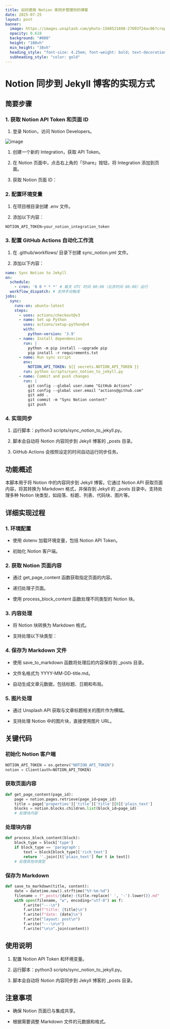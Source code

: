 ```yaml
---
title: 如何使用 Notion 来同步管理你的博客
date: 2025-07-25
layout: post
banner:
  image: https://images.unsplash.com/photo-1560521698-27693f24ac06?crop=entropy&cs=tinysrgb&fit=max&fm=jpg&ixid=M3w2OTIwMzJ8MHwxfHJhbmRvbXx8fHx8fHx8fDE3NTM0MzIyNzJ8&ixlib=rb-4.1.0&q=80&w=1080
  opacity: 0.618
  background: "#000"
  height: "100vh"
  min_height: "38vh"
  heading_style: "font-size: 4.25em; font-weight: bold; text-decoration: underline"
  subheading_style: "color: gold"
---
```


# Notion 同步到 Jekyll 博客的实现方式

## 简要步骤

### 1. 获取 Notion API Token 和页面 ID

1. 登录 Notion，访问 Notion Developers。

![image](https://prod-files-secure.s3.us-west-2.amazonaws.com/a7a0cc5a-89b9-4cda-8686-1fba0ca52f40/d19c1afe-dea5-4312-9333-786b0ba83054/image.png?X-Amz-Algorithm=AWS4-HMAC-SHA256&X-Amz-Content-Sha256=UNSIGNED-PAYLOAD&X-Amz-Credential=ASIAZI2LB466RMEZ7STA%2F20250725%2Fus-west-2%2Fs3%2Faws4_request&X-Amz-Date=20250725T083112Z&X-Amz-Expires=3600&X-Amz-Security-Token=IQoJb3JpZ2luX2VjEBgaCXVzLXdlc3QtMiJHMEUCIQCXxTkbdoE0J2eG258FAv8zgCqtnGaC%2FRL1C18hQWi2iQIgGeCzGHvYUlCEWq0U326BO0YjoQRAClKu1pFwHZkGWdAq%2FwMIQRAAGgw2Mzc0MjMxODM4MDUiDEGJhNe1Bv8ZCwdr7ircA6VYzWOubjFlPMdG73wpiBaIw0WpQKU1ykVSB94HmaDiv12DoNlW7xObc4KpeKl7Ea0RbRX092mIHPTliEDnTh%2BjeDPsTWqY7gDYoBl87%2B%2BvrU1Rqvp0thfbcF2%2BsAjorRITvzC9G2jkVBpnnV0YpQrsIw%2BXbBzpuQejFdxyDSUT28HlBqkKYGK4gYnsQ9Vbmlaa0OL2w5tJWgp8m%2F9EWYywbSq9VrjJDzOscMzTRHqQ7mHq%2BzlrVLtOW1E7IM%2FrBqlpGv53ERe5GO1%2FYu%2ButSz1QiXovEn95%2FMc5TXC3KrdSmcves8wGa69alOZojhDMl32VZmAGrtAnhQt%2FCwxld802yUZn9YL1PkE7MXzlTRWFypt%2FH0DPXftrDGKuD33tlG70K%2FtNYMydT0%2FZFR2w63HP0fzm825q4f0qQpFZ%2BhXuaXdVAaYo7jckRZf6GcXcuzs1jN8VoOERB2CtH9pJV%2FrPEY6CJYZApMiYJrIl4MVFZVv8G%2FJcSBIe%2FX0Olfbg7jS8pCzOW%2FNqoP20kiIsCjPWzupaeHp%2Bpv9jxIid6kE0aGO45FI5%2FVi6bML7NUzAcBMN8yDe5GgBhBFzj7Ef8lw%2FlDPM%2BYMGIlIpW2QFeO3zAiIVPm%2Fq%2F7UHf9jMNLnjMQGOqUBmFfe8rKfanoikel2b8oXhRL4A3L%2BoQrfSdPXywYYpvV61BEdtAvhLpGq6F5Zufu9Q01feHL5nFImyFaSQZqZpv6kLPIy74itdfReF61RG%2FWtDJdCl9LCwf0ckgP2fhsWtk0TyNoMknKmMm6K2%2FYMLYKG7%2FVTWyxjkR9oPYKL4OKP5uqZpVz2OyprR5cMVylBMeeX5qexrv1AzFAhMwsa5%2F01Zuj7&X-Amz-Signature=5b67874781833f578d99af9e1dcc42f8ab96b8c3df243b6d5b75955f9d378957&X-Amz-SignedHeaders=host&x-amz-checksum-mode=ENABLED&x-id=GetObject)

1. 创建一个新的 Integration，获取 API Token。

1. 在 Notion 页面中，点击右上角的「Share」按钮，将 Integration 添加到页面。

1. 获取 Notion 页面 ID：


### 2. 配置环境变量

1. 在项目根目录创建 .env 文件。

1. 添加以下内容：

```javascript
NOTION_API_TOKEN=your_notion_integration_token
```

### 3. 配置 GitHub Actions 自动化工作流

1. 在 .github/workflows/ 目录下创建 sync_notion.yml 文件。

1. 添加以下内容：

```yaml
name: Sync Notion to Jekyll
on:
  schedule:
    - cron: '0 0 * * *' # 每天 UTC 时间 00:00（北京时间 08:00）运行
  workflow_dispatch: # 支持手动触发
jobs:
  sync:
    runs-on: ubuntu-latest
    steps:
      - uses: actions/checkout@v3
      - name: Set up Python
        uses: actions/setup-python@v4
        with:
          python-version: '3.9'
      - name: Install dependencies
        run: |
          python -m pip install --upgrade pip
          pip install -r requirements.txt
      - name: Run sync script
        env:
          NOTION_API_TOKEN: ${{ secrets.NOTION_API_TOKEN }}
        run: python scripts/sync_notion_to_jekyll.py
      - name: Commit and push changes
        run: |
          git config --global user.name "GitHub Actions"
          git config --global user.email "actions@github.com"
          git add .
          git commit -m "Sync Notion content"
          git push
```

### 4. 实现同步

1. 运行脚本：python3 scripts/sync_notion_to_jekyll.py。

1. 脚本会自动将 Notion 内容同步到 Jekyll 博客的 _posts 目录。

1. GitHub Actions 会按照设定的时间自动运行同步任务。

## 功能概述

本脚本用于将 Notion 中的内容同步到 Jekyll 博客。它通过 Notion API 获取页面内容，将其转换为 Markdown 格式，并保存到 Jekyll 的 _posts 目录中。支持处理多种 Notion 块类型，如段落、标题、列表、代码块、图片等。

## 详细实现过程

### 1. 环境配置

- 使用 dotenv 加载环境变量，包括 Notion API Token。

- 初始化 Notion 客户端。

### 2. 获取 Notion 页面内容

- 通过 get_page_content 函数获取指定页面的内容。

- 递归处理子页面。

- 使用 process_block_content 函数处理不同类型的 Notion 块。

### 3. 内容处理

- 将 Notion 块转换为 Markdown 格式。

- 支持处理以下块类型：


### 4. 保存为 Markdown 文件

- 使用 save_to_markdown 函数将处理后的内容保存到 _posts 目录。

- 文件名格式为 YYYY-MM-DD-title.md。

- 自动生成文章元数据，包括标题、日期和布局。

### 5. 图片处理

- 通过 Unsplash API 获取与文章标题相关的图片作为横幅。

- 支持处理 Notion 中的图片块，直接使用图片 URL。

## 关键代码

### 初始化 Notion 客户端

```python
NOTION_API_TOKEN = os.getenv("NOTION_API_TOKEN")
notion = Client(auth=NOTION_API_TOKEN)
```

### 获取页面内容

```python
def get_page_content(page_id):
    page = notion.pages.retrieve(page_id=page_id)
    title = page['properties']['title']['title'][0]['plain_text']
    blocks = notion.blocks.children.list(block_id=page_id)
    # 处理块内容
```

### 处理块内容

```python
def process_block_content(block):
    block_type = block['type']
    if block_type == 'paragraph':
        text = block[block_type]['rich_text']
        return ''.join([t['plain_text'] for t in text])
    # 处理其他块类型
```

### 保存为 Markdown

```python
def save_to_markdown(title, content):
    date = datetime.now().strftime("%Y-%m-%d")
    filename = f"_posts/{date}-{title.replace(' ', '-').lower()}.md"
    with open(filename, "w", encoding="utf-8") as f:
        f.write("---\n")
        f.write(f"title: {title}\n")
        f.write(f"date: {date}\n")
        f.write("layout: post\n")
        f.write("---\n\n")
        f.write("\n\n".join(content))
```

## 使用说明

1. 配置 Notion API Token 和环境变量。

1. 运行脚本：python3 scripts/sync_notion_to_jekyll.py。

1. 脚本会自动将 Notion 内容同步到 Jekyll 博客的 _posts 目录。

## 注意事项

- 确保 Notion 页面已与集成共享。

- 根据需要调整 Markdown 文件的元数据和格式。